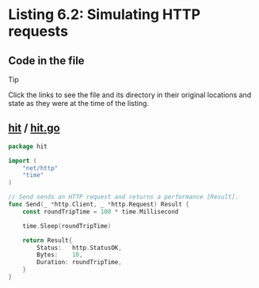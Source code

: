 # Listing 6.2: Simulating HTTP requests

## Code in the file

> [!TIP]
> Click the links to see the file and its directory in their original locations and state as they were at the time of the listing.

## [hit](https://github.com/inancgumus/gobyexample/blob/d95afe36105ff4cf9d2a99682411c242b9cf5c02/hit) / [hit.go](https://github.com/inancgumus/gobyexample/blob/d95afe36105ff4cf9d2a99682411c242b9cf5c02/hit/hit.go)

```go
package hit

import (
	"net/http"
	"time"
)

// Send sends an HTTP request and returns a performance [Result].
func Send(_ *http.Client, _ *http.Request) Result {
	const roundTripTime = 100 * time.Millisecond

	time.Sleep(roundTripTime)

	return Result{
		Status:   http.StatusOK,
		Bytes:    10,
		Duration: roundTripTime,
	}
}
```


